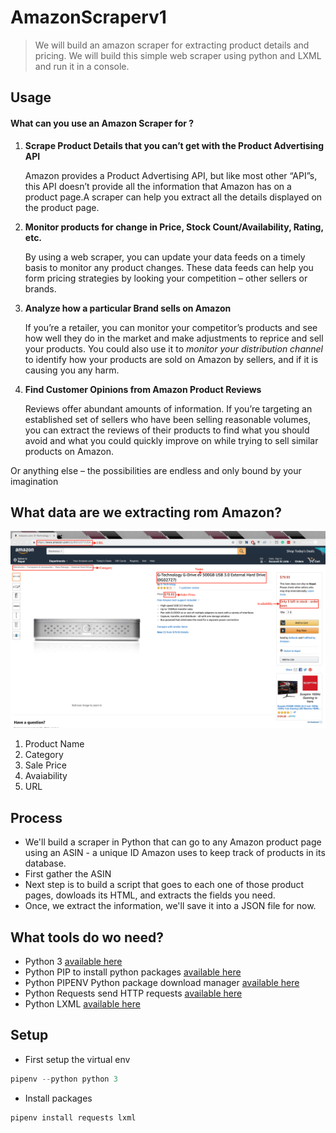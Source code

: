 # AmazonScraperv1

> We will build an amazon scraper for extracting product details and pricing. We will build this simple web scraper using python and LXML and run it in a console.

## Usage

#### What can you use an Amazon Scraper for ?

1. **Scrape Product Details that you can’t get with the Product Advertising API**

   Amazon provides a Product Advertising API, but like most other “API”s, this API doesn’t provide all the information that Amazon has on a product page.A scraper can help you extract all the details displayed on the product page.

2. **Monitor products for change in Price, Stock Count/Availability, Rating, etc.**

   By using a web scraper, you can update your data feeds on a timely basis to monitor any product changes. These data feeds can help you form pricing strategies by looking your competition – other sellers or brands.

3. **Analyze how a particular Brand sells on Amazon**

   If you’re a retailer, you can monitor your competitor’s products and see how well they do in the market and make adjustments to reprice and sell your products. You could also use it to _monitor your distribution channel_ to identify how your products are sold on Amazon by sellers, and if it is causing you any harm.

4. **Find Customer Opinions from Amazon Product Reviews**

   Reviews offer abundant amounts of information. If you’re targeting an established set of sellers who have been selling reasonable volumes, you can extract the reviews of their products to find what you should avoid and what you could quickly improve on while trying to sell similar products on Amazon.

Or anything else – the possibilities are endless and only bound by your imagination

## What data are we extracting rom Amazon?

![](images/Amazon_Scraping_Screenshot.png)

1. Product Name
2. Category
3. Sale Price
4. Avaiability
5. URL

## Process

- We'll build a scraper in Python that can go to any Amazon product page using an ASIN - a unique ID Amazon uses to keep track of products in its database.
- First gather the ASIN
- Next step is to build a script that goes to each one of those product pages, dowloads its HTML, and extracts the fields you need.
- Once, we extract the information, we'll save it into a JSON file for now.

## What tools do wo need?

- Python 3 [available here](https://www.python.org/downloads/)
- Python PIP to install python packages [available here](https://pip.pypa.io/en/stable/installing/)
- Python PIPENV Python package download manager [available here](https://github.com/pypa/pipenv#installation)
- Python Requests send HTTP requests [available here](https://2.python-requests.org//en/master/user/install/)
- Python LXML [available here](http://lxml.de/installation.html)

## Setup

- First setup the virtual env

```python
pipenv --python python 3
```

- Install packages

```python
pipenv install requests lxml
```
